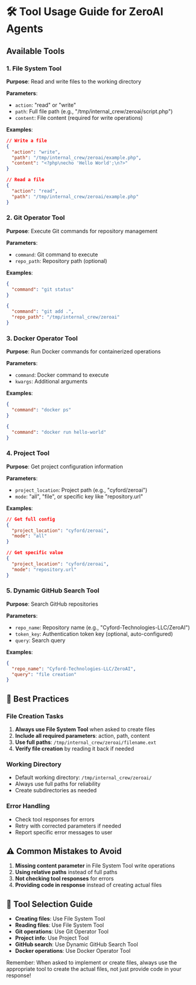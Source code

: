# 🛠️ Tool Usage Guide for ZeroAI Agents

## Available Tools

### 1. **File System Tool**
**Purpose**: Read and write files to the working directory

**Parameters**:
- `action`: "read" or "write"
- `path`: Full file path (e.g., "/tmp/internal_crew/zeroai/script.php")
- `content`: File content (required for write operations)

**Examples**:
```json
// Write a file
{
  "action": "write",
  "path": "/tmp/internal_crew/zeroai/example.php",
  "content": "<?php\necho 'Hello World';\n?>"
}

// Read a file
{
  "action": "read",
  "path": "/tmp/internal_crew/zeroai/example.php"
}
```

### 2. **Git Operator Tool**
**Purpose**: Execute Git commands for repository management

**Parameters**:
- `command`: Git command to execute
- `repo_path`: Repository path (optional)

**Examples**:
```json
{
  "command": "git status"
}

{
  "command": "git add .",
  "repo_path": "/tmp/internal_crew/zeroai"
}
```

### 3. **Docker Operator Tool**
**Purpose**: Run Docker commands for containerized operations

**Parameters**:
- `command`: Docker command to execute
- `kwargs`: Additional arguments

**Examples**:
```json
{
  "command": "docker ps"
}

{
  "command": "docker run hello-world"
}
```

### 4. **Project Tool**
**Purpose**: Get project configuration information

**Parameters**:
- `project_location`: Project path (e.g., "cyford/zeroai")
- `mode`: "all", "file", or specific key like "repository.url"

**Examples**:
```json
// Get full config
{
  "project_location": "cyford/zeroai",
  "mode": "all"
}

// Get specific value
{
  "project_location": "cyford/zeroai", 
  "mode": "repository.url"
}
```

### 5. **Dynamic GitHub Search Tool**
**Purpose**: Search GitHub repositories

**Parameters**:
- `repo_name`: Repository name (e.g., "Cyford-Technologies-LLC/ZeroAI")
- `token_key`: Authentication token key (optional, auto-configured)
- `query`: Search query

**Examples**:
```json
{
  "repo_name": "Cyford-Technologies-LLC/ZeroAI",
  "query": "file creation"
}
```

## 🎯 Best Practices

### File Creation Tasks
1. **Always use File System Tool** when asked to create files
2. **Include all required parameters**: action, path, content
3. **Use full paths**: `/tmp/internal_crew/zeroai/filename.ext`
4. **Verify file creation** by reading it back if needed

### Working Directory
- Default working directory: `/tmp/internal_crew/zeroai/`
- Always use full paths for reliability
- Create subdirectories as needed

### Error Handling
- Check tool responses for errors
- Retry with corrected parameters if needed
- Report specific error messages to user

## ⚠️ Common Mistakes to Avoid

1. **Missing content parameter** in File System Tool write operations
2. **Using relative paths** instead of full paths
3. **Not checking tool responses** for errors
4. **Providing code in response** instead of creating actual files

## 🔧 Tool Selection Guide

- **Creating files**: Use File System Tool
- **Reading files**: Use File System Tool
- **Git operations**: Use Git Operator Tool
- **Project info**: Use Project Tool
- **GitHub search**: Use Dynamic GitHub Search Tool
- **Docker operations**: Use Docker Operator Tool

Remember: When asked to implement or create files, always use the appropriate tool to create the actual files, not just provide code in your response!